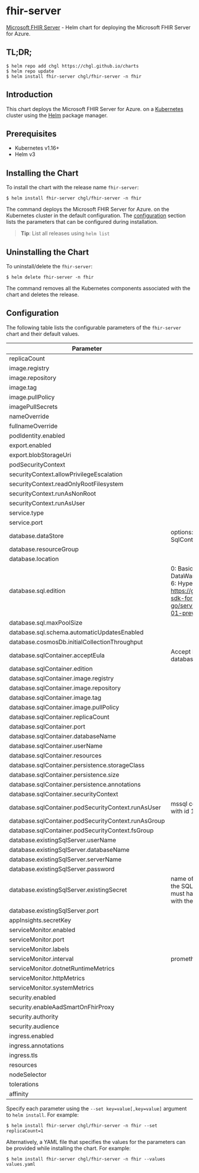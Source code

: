 # fhir-server

[Microsoft FHIR Server](https://github.com/OHDSI) - Helm chart for deploying the Microsoft FHIR Server for Azure.

## TL;DR;

```console
$ helm repo add chgl https://chgl.github.io/charts
$ helm repo update
$ helm install fhir-server chgl/fhir-server -n fhir
```

## Introduction

This chart deploys the Microsoft FHIR Server for Azure. on a [Kubernetes](http://kubernetes.io) cluster using the [Helm](https://helm.sh) package manager.

## Prerequisites

- Kubernetes v1.16+
- Helm v3

## Installing the Chart

To install the chart with the release name `fhir-server`:

```console
$ helm install fhir-server chgl/fhir-server -n fhir
```

The command deploys the Microsoft FHIR Server for Azure. on the Kubernetes cluster in the default configuration. The [configuration](#configuration) section lists the parameters that can be configured during installation.

> **Tip**: List all releases using `helm list`

## Uninstalling the Chart

To uninstall/delete the `fhir-server`:

```console
$ helm delete fhir-server -n fhir
```

The command removes all the Kubernetes components associated with the chart and deletes the release.

## Configuration

The following table lists the configurable parameters of the `fhir-server` chart and their default values.

| Parameter                                           | Description                                                                                                                                                                                                                               | Default                                          |
| --------------------------------------------------- | ----------------------------------------------------------------------------------------------------------------------------------------------------------------------------------------------------------------------------------------- | ------------------------------------------------ |
| replicaCount                                        |                                                                                                                                                                                                                                           | `1`                                              |
| image.registry                                      |                                                                                                                                                                                                                                           | `mcr.microsoft.com`                              |
| image.repository                                    |                                                                                                                                                                                                                                           | `healthcareapis/r4-fhir-server`                  |
| image.tag                                           |                                                                                                                                                                                                                                           | `1.0.800`                                        |
| image.pullPolicy                                    |                                                                                                                                                                                                                                           | `IfNotPresent`                                   |
| imagePullSecrets                                    |                                                                                                                                                                                                                                           | `[]`                                             |
| nameOverride                                        |                                                                                                                                                                                                                                           | `""`                                             |
| fullnameOverride                                    |                                                                                                                                                                                                                                           | `""`                                             |
| podIdentity.enabled                                 |                                                                                                                                                                                                                                           | `false`                                          |
| export.enabled                                      |                                                                                                                                                                                                                                           | `false`                                          |
| export.blobStorageUri                               |                                                                                                                                                                                                                                           | `https://mystorageaccount.blob.core.windows.net` |
| podSecurityContext                                  |                                                                                                                                                                                                                                           | `{}`                                             |
| securityContext.allowPrivilegeEscalation            |                                                                                                                                                                                                                                           | `false`                                          |
| securityContext.readOnlyRootFilesystem              |                                                                                                                                                                                                                                           | `true`                                           |
| securityContext.runAsNonRoot                        |                                                                                                                                                                                                                                           | `true`                                           |
| securityContext.runAsUser                           |                                                                                                                                                                                                                                           | `10001`                                          |
| service.type                                        |                                                                                                                                                                                                                                           | `ClusterIP`                                      |
| service.port                                        |                                                                                                                                                                                                                                           | `80`                                             |
| database.dataStore                                  | options: ExistingSqlServer, SqlServer, SqlContainer, CosmosDb                                                                                                                                                                             | `"SqlContainer"`                                 |
| database.resourceGroup                              |                                                                                                                                                                                                                                           | `""`                                             |
| database.location                                   |                                                                                                                                                                                                                                           | `""`                                             |
| database.sql.edition                                | 0: Basic 1: Business 2: BusinessCritical 3: DataWarehouse 4: Free 5: GeneralPurpose 6: Hyperscale 7: Premium More at https://godoc.org/github.com/Azure/azure-sdk-for-go/services/preview/sql/mgmt/2015-05-01-preview/sql#DatabaseEdition | `5`                                              |
| database.sql.maxPoolSize                            |                                                                                                                                                                                                                                           | `100`                                            |
| database.sql.schema.automaticUpdatesEnabled         |                                                                                                                                                                                                                                           | `true`                                           |
| database.cosmosDb.initialCollectionThroughput       |                                                                                                                                                                                                                                           | `"400"`                                          |
| database.sqlContainer.acceptEula                    | Accept EULA when deploying with --set database.sqlContainer.acceptEula="Y"                                                                                                                                                                | `"y"`                                            |
| database.sqlContainer.edition                       |                                                                                                                                                                                                                                           | `"Developer"`                                    |
| database.sqlContainer.image.registry                |                                                                                                                                                                                                                                           | `mcr.microsoft.com`                              |
| database.sqlContainer.image.repository              |                                                                                                                                                                                                                                           | `mssql/server`                                   |
| database.sqlContainer.image.tag                     |                                                                                                                                                                                                                                           | `2019-latest`                                    |
| database.sqlContainer.image.pullPolicy              |                                                                                                                                                                                                                                           | `IfNotPresent`                                   |
| database.sqlContainer.replicaCount                  |                                                                                                                                                                                                                                           | `1`                                              |
| database.sqlContainer.port                          |                                                                                                                                                                                                                                           | `1433`                                           |
| database.sqlContainer.databaseName                  |                                                                                                                                                                                                                                           | `FHIR`                                           |
| database.sqlContainer.userName                      |                                                                                                                                                                                                                                           | `sa`                                             |
| database.sqlContainer.resources                     |                                                                                                                                                                                                                                           | `{}`                                             |
| database.sqlContainer.persistence.storageClass      |                                                                                                                                                                                                                                           | `""`                                             |
| database.sqlContainer.persistence.size              |                                                                                                                                                                                                                                           | `8Gi`                                            |
| database.sqlContainer.persistence.annotations       |                                                                                                                                                                                                                                           | `{}`                                             |
| database.sqlContainer.securityContext               |                                                                                                                                                                                                                                           | `{}`                                             |
| database.sqlContainer.podSecurityContext.runAsUser  | mssql container has user mssql defined with id 10001                                                                                                                                                                                      | `10001`                                          |
| database.sqlContainer.podSecurityContext.runAsGroup |                                                                                                                                                                                                                                           | `10001`                                          |
| database.sqlContainer.podSecurityContext.fsGroup    |                                                                                                                                                                                                                                           | `10001`                                          |
| database.existingSqlServer.userName                 |                                                                                                                                                                                                                                           | `sa`                                             |
| database.existingSqlServer.databaseName             |                                                                                                                                                                                                                                           | `FHIR`                                           |
| database.existingSqlServer.serverName               |                                                                                                                                                                                                                                           | `mymssql-mssql-linux.default`                    |
| database.existingSqlServer.password                 |                                                                                                                                                                                                                                           | `fhir`                                           |
| database.existingSqlServer.existingSecret           | name of a pre-created secret to retrieve the SQL Server's password. the secret must have a key named `DATABASEPASSWORD` with the password as its value.                                                                                   | `""`                                             |
| database.existingSqlServer.port                     |                                                                                                                                                                                                                                           | `1433`                                           |
| appInsights.secretKey                               |                                                                                                                                                                                                                                           | `"instrumentationKey"`                           |
| serviceMonitor.enabled                              |                                                                                                                                                                                                                                           | `false`                                          |
| serviceMonitor.port                                 |                                                                                                                                                                                                                                           | `1234`                                           |
| serviceMonitor.labels                               |                                                                                                                                                                                                                                           | `{}`                                             |
| serviceMonitor.interval                             | prometheus: monitor                                                                                                                                                                                                                       | `30s`                                            |
| serviceMonitor.dotnetRuntimeMetrics                 |                                                                                                                                                                                                                                           | `true`                                           |
| serviceMonitor.httpMetrics                          |                                                                                                                                                                                                                                           | `true`                                           |
| serviceMonitor.systemMetrics                        |                                                                                                                                                                                                                                           | `true`                                           |
| security.enabled                                    |                                                                                                                                                                                                                                           | `false`                                          |
| security.enableAadSmartOnFhirProxy                  |                                                                                                                                                                                                                                           | `false`                                          |
| security.authority                                  |                                                                                                                                                                                                                                           | `null`                                           |
| security.audience                                   |                                                                                                                                                                                                                                           | `null`                                           |
| ingress.enabled                                     |                                                                                                                                                                                                                                           | `false`                                          |
| ingress.annotations                                 |                                                                                                                                                                                                                                           | `{}`                                             |
| ingress.tls                                         |                                                                                                                                                                                                                                           | `[]`                                             |
| resources                                           |                                                                                                                                                                                                                                           | `{}`                                             |
| nodeSelector                                        |                                                                                                                                                                                                                                           | `{}`                                             |
| tolerations                                         |                                                                                                                                                                                                                                           | `[]`                                             |
| affinity                                            |                                                                                                                                                                                                                                           | `{}`                                             |

Specify each parameter using the `--set key=value[,key=value]` argument to `helm install`. For example:

```console
$ helm install fhir-server chgl/fhir-server -n fhir --set replicaCount=1
```

Alternatively, a YAML file that specifies the values for the parameters can be provided while
installing the chart. For example:

```console
$ helm install fhir-server chgl/fhir-server -n fhir --values values.yaml
```
